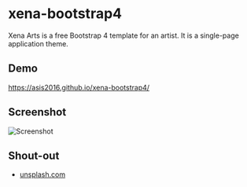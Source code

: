 # xena-bootstrap4

Xena Arts is a free Bootstrap 4 template for an artist. It is a single-page application theme.

## Demo

https://asis2016.github.io/xena-bootstrap4/

## Screenshot
![Screenshot](/screenshots/screenshot.png)

## Shout-out
- [unsplash.com](https://unsplash.com/)
